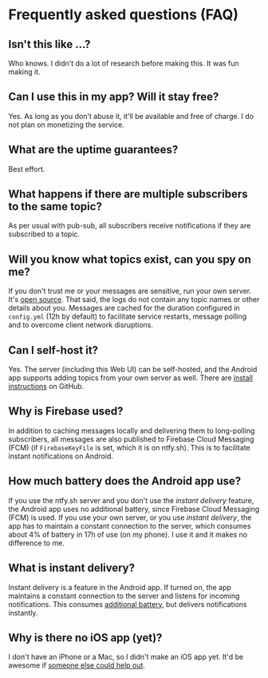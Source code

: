 # Frequently asked questions (FAQ)

## Isn't this like ...?
Who knows. I didn't do a lot of research before making this. It was fun making it.

## Can I use this in my app? Will it stay free?
Yes. As long as you don't abuse it, it'll be available and free of charge. I do not plan on monetizing
the service.

## What are the uptime guarantees?
Best effort.

## What happens if there are multiple subscribers to the same topic?
As per usual with pub-sub, all subscribers receive notifications if they are
subscribed to a topic.

## Will you know what topics exist, can you spy on me?
If you don't trust me or your messages are sensitive, run your own server. It's <a href="https://github.com/binwiederhier/ntfy">open source</a>.
That said, the logs do not contain any topic names or other details about you.
Messages are cached for the duration configured in `config.yml` (12h by default) to facilitate service restarts, message polling and to overcome
client network disruptions.

## Can I self-host it?
Yes. The server (including this Web UI) can be self-hosted, and the Android app supports adding topics from
your own server as well. There are <a href="https://github.com/binwiederhier/ntfy#installation">install instructions</a>
on GitHub.

## Why is Firebase used?
In addition to caching messages locally and delivering them to long-polling subscribers, all messages are also
published to Firebase Cloud Messaging (FCM) (if `FirebaseKeyFile` is set, which it is on ntfy.sh). This
is to facilitate instant notifications on Android.
    </p>

## How much battery does the Android app use?
If you use the ntfy.sh server and you don't use the <i>instant delivery</i> feature, the Android app uses no
additional battery, since Firebase Cloud Messaging (FCM) is used. If you use your own server, or you use
<i>instant delivery</i>, the app has to maintain a constant connection to the server, which consumes about 4% of
battery in 17h of use (on my phone). I use it and it makes no difference to me.

## What is instant delivery?
Instant delivery is a feature in the Android app. If turned on, the app maintains a constant connection to the
server and listens for incoming notifications. This consumes <a href="#battery-usage">additional battery</a>,
but delivers notifications instantly.

## Why is there no iOS app (yet)?
I don't have an iPhone or a Mac, so I didn't make an iOS app yet. It'd be awesome if
<a href="https://github.com/binwiederhier/ntfy/issues/4">someone else could help out</a>.
